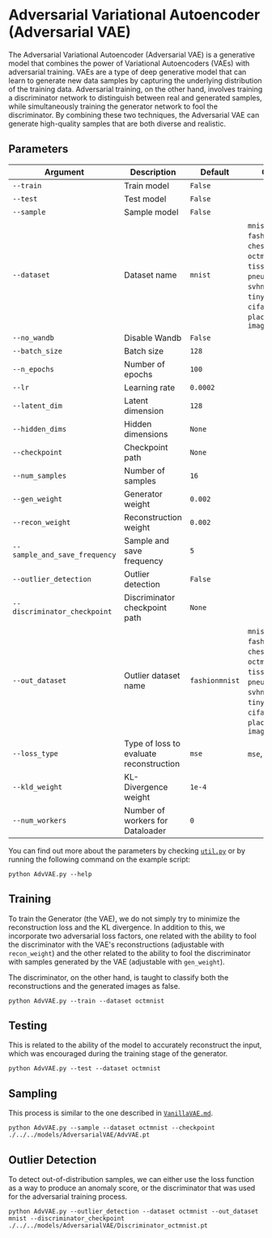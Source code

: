 # Adversarial Variational Autoencoder (Adversarial VAE)

The Adversarial Variational Autoencoder (Adversarial VAE) is a generative model that combines the power of Variational Autoencoders (VAEs) with adversarial training. VAEs are a type of deep generative model that can learn to generate new data samples by capturing the underlying distribution of the training data. Adversarial training, on the other hand, involves training a discriminator network to distinguish between real and generated samples, while simultaneously training the generator network to fool the discriminator. By combining these two techniques, the Adversarial VAE can generate high-quality samples that are both diverse and realistic.

## Parameters

| Argument                  | Description                                        | Default  | Choices                                                                                                                                                                      |
|---------------------------|----------------------------------------------------|----------|------------------------------------------------------------------------------------------------------------------------------------------------------------------------------|
| `--train`                 | Train model                                        | `False`  |                                                                                                                                                                              |
| `--test`                  | Test model                                         | `False`  |                                                                                                                                                                              |
| `--sample`                | Sample model                                       | `False`  |                                                                                                                                                                              |
| `--dataset`               | Dataset name                                       | `mnist`  | `mnist`, `cifar10`, `fashionmnist`, `chestmnist`, `octmnist`, `tissuemnist`, `pneumoniamnist`, `svhn`, `tinyimagenet`, `cifar100`, `places365`, `dtd`, `imagenet`            |
| `--no_wandb`              | Disable Wandb                                      | `False`  |                                                                                                                                                                              |
| `--batch_size`            | Batch size                                         | `128`    |                                                                                                                                                                              |
| `--n_epochs`              | Number of epochs                                   | `100`    |                                                                                                                                                                              |
| `--lr`                    | Learning rate                                      | `0.0002` |                                                                                                                                                                              |
| `--latent_dim`            | Latent dimension                                   | `128`    |                                                                                                                                                                              |
| `--hidden_dims`           | Hidden dimensions                                  | `None`   |                                                                                                                                                                              |
| `--checkpoint`            | Checkpoint path                                    | `None`   |                                                                                                                                                                              |
| `--num_samples`           | Number of samples                                  | `16`     |                                                                                                                                                                              |
| `--gen_weight`            | Generator weight                                   | `0.002`  |                                                                                                                                                                              |
| `--recon_weight`          | Reconstruction weight                              | `0.002`  |                                                                                                                                                                              |
| `--sample_and_save_frequency` | Sample and save frequency                      | `5`      |                                                                                                                                                                              |
| `--outlier_detection`     | Outlier detection                                  | `False`  |                                                                                                                                                                              |
| `--discriminator_checkpoint` | Discriminator checkpoint path                   | `None`   |                                                                                                                                                                              |
| `--out_dataset`           | Outlier dataset name                               | `fashionmnist` | `mnist`, `cifar10`, `fashionmnist`, `chestmnist`, `octmnist`, `tissuemnist`, `pneumoniamnist`, `svhn`, `tinyimagenet`, `cifar100`, `places365`, `dtd`, `imagenet`      |
| `--loss_type`             | Type of loss to evaluate reconstruction            | `mse`    |  `mse`, `ssim`                                                                                                                                                               |
| `--kld_weight`            | KL-Divergence weight                               | `1e-4`   |                                                                                                                                                                              |
| `--num_workers`   | Number of workers for Dataloader   | `0`     |                                                              |

You can find out more about the parameters by checking [`util.py`](./../src/generativezoo/utils/util.py) or by running the following command on the example script:

    python AdvVAE.py --help

## Training

To train the Generator (the VAE), we do not simply try to minimize the reconstruction loss and the KL divergence. In addition to this, we incorporate two adversarial loss factors, one related with the ability to fool the discriminator with the VAE's reconstructions (adjustable with `recon_weight`) and the other related to the ability to fool the discriminator with samples generated by the VAE (adjustable with `gen_weight`).

The discriminator, on the other hand, is taught to classify both the reconstructions and the generated images as false.

    python AdvVAE.py --train --dataset octmnist

## Testing

This is related to the ability of the model to accurately reconstruct the input, which was encouraged during the training stage of the generator.

    python AdvVAE.py --test --dataset octmnist

## Sampling

This process is similar to the one described in [`VanillaVAE.md`](VanillaVAE.md).

    python AdvVAE.py --sample --dataset octmnist --checkpoint ./../../models/AdversarialVAE/AdvVAE.pt

## Outlier Detection

To detect out-of-distribution samples, we can either use the loss function as a way to produce an anomaly score, or the discriminator that was used for the adversarial training process.

    python AdvVAE.py --outlier_detection --dataset octmnist --out_dataset mnist --discriminator_checkpoint ./../../models/AdversarialVAE/Discriminator_octmnist.pt